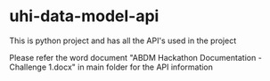 # uhi-data-model-api

This is python project and has all the API's used in the project

Please refer the word document "ABDM Hackathon Documentation - Challenge 1.docx" in main folder for the API information
